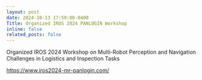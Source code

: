 ```yaml
---
layout: post
date: 2024-10-13 17:59:00-0400
Title: Organized IROS 2024 PANLOGIN Workshop
inline: false
related_posts: false
---
```


Organized IROS 2024 Workshop on Multi-Robot Perception and Navigation Challenges in Logistics and Inspection Tasks

https://www.iros2024-mr-panlogin.com/
